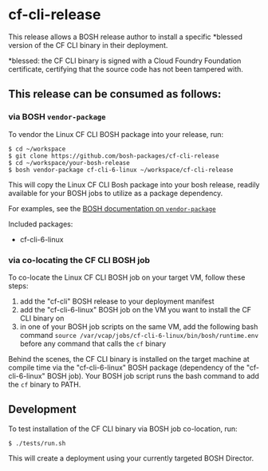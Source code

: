 # cf-cli-release

This release allows a BOSH release author to install a specific *blessed version of the CF CLI binary in their deployment.

*blessed: the CF CLI binary is signed with a Cloud Foundry Foundation certificate, certifying that the source code has not been tampered with.

## This release can be consumed as follows:

### via BOSH `vendor-package`

To vendor the Linux CF CLI BOSH package into your release, run:

```
$ cd ~/workspace
$ git clone https://github.com/bosh-packages/cf-cli-release
$ cd ~/workspace/your-bosh-release
$ bosh vendor-package cf-cli-6-linux ~/workspace/cf-cli-release
```

This will copy the Linux CF CLI Bosh package into your bosh release, readily available for your BOSH jobs to utilize as a package dependency.

For examples, see the [BOSH documentation on `vendor-package`](https://bosh.io/docs/package-vendoring.html)

Included packages:

* cf-cli-6-linux

### via co-locating the CF CLI BOSH job

To co-locate the Linux CF CLI BOSH job on your target VM, follow these steps:

1. add the "cf-cli" BOSH release to your deployment manifest
2. add the "cf-cli-6-linux" BOSH job on the VM you want to install the CF CLI binary on
3. in one of your BOSH job scripts on the same VM, add the following bash command `source /var/vcap/jobs/cf-cli-6-linux/bin/bosh/runtime.env` before any command that calls the `cf` binary

Behind the scenes, the CF CLI binary is installed on the target machine at compile time via the "cf-cli-6-linux" BOSH package (dependency of the "cf-cli-6-linux" BOSH job). Your BOSH job script runs the bash command to add the `cf` binary to PATH.

## Development

To test installation of the CF CLI binary via BOSH job co-location, run:

```
$ ./tests/run.sh
```

This will create a deployment using your currently targeted BOSH Director.
